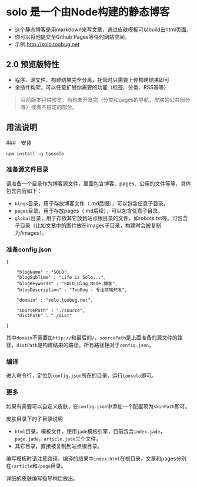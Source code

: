 # solo 是一个由Node构建的静态博客

- 这个静态博客是用markdown来写文章，通过皮肤模板可以build出html页面。
- 你可以将他提交至Github Pages等任何网站空间。
- 示例:<http://solo.toobug.net>

## 2.0 预览版特性

- 程序、源文件、构建结果完全分离，托管时只需要上传构建结果即可
- 全插件构架，可以任意扩展你需要的功能（标签、分类、RSS等等）

> 目前版本只供预览，尚有未开发完（分类和pages的导航、皮肤的公共部分等）或者不稳定的部分。

## 用法说明

###　安装

	npm install -g toosolo

### 准备源文件目录

请准备一个目录作为博客源文件，里面包含博客、pages、公用的文件等等，具体包含内容如下：

- `blogs`目录，用于存放博客文件（.md后缀），可以包含任意子目录。
- `pages`目录，用于存放pages（.md后续），可以包含任意子目录。
- `global`目录，用于存放其它放到站点根目录的文件，如robots.txt等。可包含子目录（比如文章中的图片放在images子目录，构建时会被复制为/images）。

### 准备config.json

	{

		"blogName" : "SOLO",
		"blogSubTime" : "Life is Solo...",
		"blogKeywords" : "SOLO,Blog,Node,博客",
		"blogDescription" : "TooBug - 专注前端开发",

		"domain" : "solo.toobug.net",

		"sourcePath" : "./source",
		"distPath" : "./dist"

	}

其中`domain`不需要加`http://`和最后的`/`，`sourcePath`是上面准备的源文件的路径，`distPath`是构建结果的路径。所有路径相对于`config.json`。

### 编译

进入命令行，定位到`config.json`所在的目录，运行`toosolo`即可。

### 更多

如果有需要可以自定义皮肤，在`config.json`中添加一个配置项为`skinPath`即可。

皮肤目录下的子目录说明

- `html`目录，模板文件，使用`jade`模板引擎，目前包含`index.jade`，`page.jade`，`article.jade`三个文件。
- 其它目录，直接被复制到站点根目录。

编写模板时请注意路径，编译的结果中`index.html`在根目录，文章和pages分别在`/article`和`/page`目录。

详细的皮肤编写指导稍后放出。

